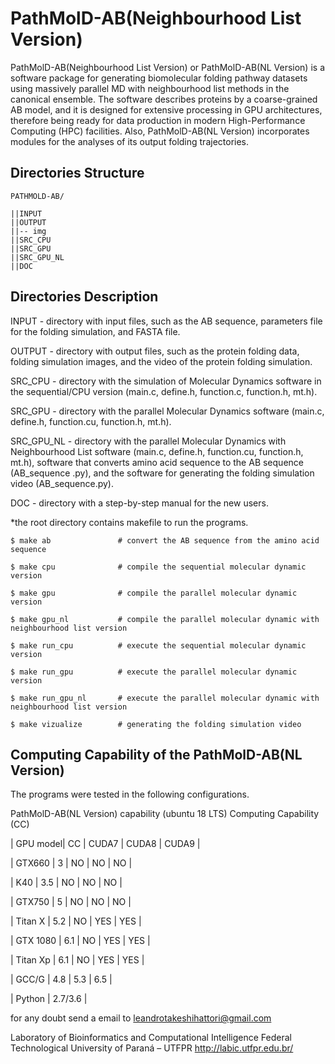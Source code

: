 # PathMolD-AB(Neighbourhood List Version)

PathMolD-AB(Neighbourhood List Version) or PathMolD-AB(NL Version) is a software package for generating biomolecular folding pathway datasets using massively parallel MD with neighbourhood list methods in the canonical ensemble. The software describes proteins by a coarse-grained AB model, and it is designed for extensive processing in GPU architectures, therefore being ready for data production in modern High-Performance Computing (HPC) facilities. Also, PathMolD-AB(NL Version) incorporates modules for the analyses of its output folding trajectories.

## Directories Structure

```
PATHMOLD-AB/

||INPUT
||OUTPUT
||-- img
||SRC_CPU
||SRC_GPU
||SRC_GPU_NL
||DOC
```

## Directories Description

INPUT - directory with input files, such as the AB sequence, parameters file for the folding simulation, and FASTA file.

OUTPUT - directory with output files, such as the protein folding data, folding simulation images, and the video of the protein folding simulation.

SRC_CPU - directory with the simulation of Molecular Dynamics software in the sequential/CPU version (main.c, define.h, function.c, function.h, mt.h).

SRC_GPU - directory with the parallel Molecular Dynamics software (main.c, define.h, function.cu, function.h, mt.h).

SRC_GPU_NL - directory with the parallel Molecular Dynamics with Neighbourhood List software (main.c, define.h, function.cu, function.h, mt.h), software that converts amino acid sequence to the AB sequence (AB_sequence .py), and the software for generating the folding simulation video (AB_sequence.py).

DOC - directory with a step-by-step manual for the new users.

*the root directory contains makefile to run the programs. 

	$ make ab               # convert the AB sequence from the amino acid sequence
	
	$ make cpu              # compile the sequential molecular dynamic version

	$ make gpu	 	        # compile the parallel molecular dynamic version

	$ make gpu_nl 	        # compile the parallel molecular dynamic with neighbourhood list version

	$ make run_cpu          # execute the sequential molecular dynamic version

	$ make run_gpu          # execute the parallel molecular dynamic version

	$ make run_gpu_nl       # execute the parallel molecular dynamic with neighbourhood list version

	$ make vizualize        # generating the folding simulation video


## Computing Capability of the PathMolD-AB(NL Version)
The programs were tested in the following configurations.

PathMolD-AB(NL Version) capability (ubuntu 18 LTS)
Computing Capability (CC)

| GPU model| CC         | CUDA7 | CUDA8 | CUDA9 |

| GTX660   | 3          |   NO  |   NO  |   NO  |

| K40      | 3.5        |   NO  |   NO  |   NO  |

| GTX750   | 5          |   NO  |   NO  |   NO  |

| Titan X  | 5.2        |   NO  |  YES  |  YES  |

| GTX 1080 | 6.1        |   NO  |  YES  |  YES  |

| Titan Xp | 6.1        |   NO  |  YES  |  YES  |

| GCC/G                 |  4.8  |  5.3  |  6.5  |

| Python                |        2.7/3.6        |

for any doubt send a email to ​leandrotakeshihattori@gmail.com

Laboratory of Bioinformatics and Computational Intelligence
Federal Technological University of Paraná – UTFPR
http://labic.utfpr.edu.br/
